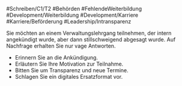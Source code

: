 #Schreiben/C1/T2 #Behörden #FehlendeWeiterbildung
#Development/Weiterbildung #Development/Karriere #Karriere/Beförderung #Leadership/Intransparenz

Sie möchten an einem Verwaltungslehrgang teilnehmen, der intern angekündigt wurde, aber dann stillschweigend abgesagt wurde. Auf Nachfrage erhalten Sie nur vage Antworten.
- Erinnern Sie an die Ankündigung.
- Erläutern Sie Ihre Motivation zur Teilnahme.
- Bitten Sie um Transparenz und neue Termine.
- Schlagen Sie ein digitales Ersatzformat vor.